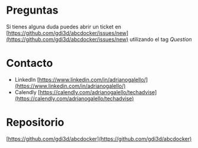 # Preguntas <!-- {docsify-ignore-all} -->

Si tienes alguna duda puedes abrir un ticket en [https://github.com/gdi3d/abcdocker/issues/new](https://github.com/gdi3d/abcdocker/issues/new) utilizando el tag *Question*

# Contacto

- LinkedIn [https://www.linkedin.com/in/adrianogalello/](https://www.linkedin.com/in/adrianogalello/)
- Calendly [https://calendly.com/adrianogalello/techadvise](https://calendly.com/adrianogalello/techadvise)

# Repositorio

[https://github.com/gdi3d/abcdocker](https://github.com/gdi3d/abcdocker)